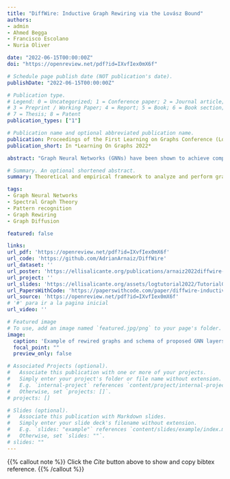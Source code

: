 ```yaml
---
title: "DiffWire: Inductive Graph Rewiring via the Lovász Bound"
authors:
- admin
- Ahmed Begga
- Francisco Escolano
- Nuria Oliver

date: "2022-06-15T00:00:00Z"
doi: "https://openreview.net/pdf?id=IXvfIex0mX6f"

# Schedule page publish date (NOT publication's date).
publishDate: "2022-06-15T00:00:00Z"

# Publication type.
# Legend: 0 = Uncategorized; 1 = Conference paper; 2 = Journal article;
# 3 = Preprint / Working Paper; 4 = Report; 5 = Book; 6 = Book section;
# 7 = Thesis; 8 = Patent
publication_types: ["1"]

# Publication name and optional abbreviated publication name.
publication: Proceedings of the First Learning on Graphs Conference (LoG 2022)
publication_short: In *Learning On Graphs 2022*

abstract: "Graph Neural Networks (GNNs) have been shown to achieve competitive results to tackle graph-related tasks, such as node and graph classification, link prediction and node and graph clustering in a variety of domains. Most GNNs use a message passing framework and hence are called MPNNs. Despite their promising results, MPNNs have been reported to suffer from over-smoothing, over-squashing and under-reaching. Graph rewiring and graph pooling have been proposed in the literature as solutions to address these limitations. However, most state-of-the-art graph rewiring methods fail to preserve the global topology of the graph, are neither differentiable nor inductive, and require the tuning of hyper-parameters. In this paper, we propose DIFFWIRE, a novel framework for graph rewiring in MPNNs that is principled, fully differentiable and parameter-free by leveraging the Lovász bound. The proposed approach provides a unified theory for graph rewiring by proposing two new, complementary layers in MPNNs: **CT-LAYER**, a layer that learns the commute times and uses them as a relevance function for edge re-weighting; and **GAP-LAYER**, a layer to optimize the spectral gap, depending on the nature of the network and the task at hand. We empirically validate the value of each of these layers separately with benchmark datasets for graph classification. We also perform preliminary studies on the use of CT-LAYER for homophilic and heterophilic node classification tasks. DIFFWIRE brings together the learnability of commute times to related definitions of curvature, opening the door to creating more expressive MPNNs."

# Summary. An optional shortened abstract.
summary: Theoretical and empirical framework to analyze and perform graph rewiring in a principled way. Also, proposal of calulation of Commute Times (resistance) in a GNN layer and Bottleneck minimizarion using Spectral gradients.

tags:
- Graph Neural Networks
- Spectral Graph Theory
- Pattern recognition
- Graph Rewiring
- Graph Diffusion

featured: false

links:
url_pdf: 'https://openreview.net/pdf?id=IXvfIex0mX6f'
url_code: 'https://github.com/AdrianArnaiz/DiffWire'
url_dataset: ''
url_poster: 'https://ellisalicante.org/publications/arnaiz2022diffwire-en/'
url_project: ''
url_slides: 'https://ellisalicante.org/assets/logtutorial2022/TutorialGraphRewiring.pdf#page=50'
url_PapersWithCode: 'https://paperswithcode.com/paper/diffwire-inductive-graph-rewiring-via-the'
url_source: 'https://openreview.net/pdf?id=IXvfIex0mX6f' 
# '#' para ir a la pagina inicial
url_video: ''

# Featured image
# To use, add an image named `featured.jpg/png` to your page's folder. 
image:
  caption: 'Example of rewired graphs and schema of proposed GNN layers'
  focal_point: ""
  preview_only: false

# Associated Projects (optional).
#   Associate this publication with one or more of your projects.
#   Simply enter your project's folder or file name without extension.
#   E.g. `internal-project` references `content/project/internal-project/index.md`.
#   Otherwise, set `projects: []`.
# projects: []

# Slides (optional).
#   Associate this publication with Markdown slides.
#   Simply enter your slide deck's filename without extension.
#   E.g. `slides: "example"` references `content/slides/example/index.md`.
#   Otherwise, set `slides: ""`.
# slides: ""
---
```


{{% callout note %}}
Click the *Cite* button above to show and copy bibtex reference.
{{% /callout %}}

